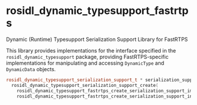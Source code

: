 # rosidl_dynamic_typesupport_fastrtps
Dynamic (Runtime) Typesupport Serialization Support Library for FastRTPS

This library provides implementations for the interface specified in the `rosidl_dynamic_typesupport` package, providing FastRTPS-specific implementations for manipulating and accessing `DynamicType` and `DynamicData` objects.

```c++
rosidl_dynamic_typesupport_serialization_support_t * serialization_support =
  rosidl_dynamic_typesupport_serialization_support_create(
    rosidl_dynamic_typesupport_fastrtps_create_serialization_support_impl(),
    rosidl_dynamic_typesupport_fastrtps_create_serialization_support_interface());
```

